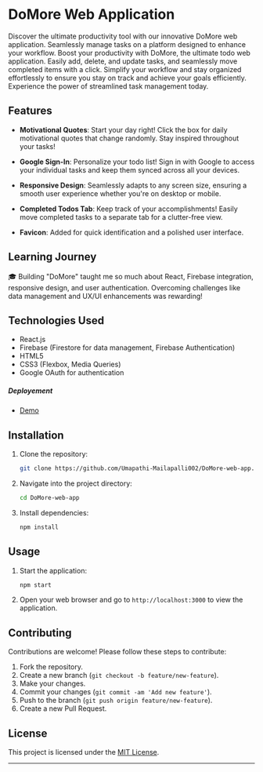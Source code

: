 # DoMore Web Application

Discover the ultimate productivity tool with our innovative DoMore web application. Seamlessly manage tasks on a platform designed to enhance your workflow. Boost your productivity with DoMore, the ultimate todo web application. Easily add, delete, and update tasks, and seamlessly move completed items with a click. Simplify your workflow and stay organized effortlessly to ensure you stay on track and achieve your goals efficiently. Experience the power of streamlined task management today.

## Features

- **Motivational Quotes**: Start your day right! Click the box for daily motivational quotes that change randomly. Stay inspired throughout your tasks!

- **Google Sign-In**: Personalize your todo list! Sign in with Google to access your individual tasks and keep them synced across all your devices.

- **Responsive Design**: Seamlessly adapts to any screen size, ensuring a smooth user experience whether you're on desktop or mobile.

- **Completed Todos Tab**: Keep track of your accomplishments! Easily move completed tasks to a separate tab for a clutter-free view.

- **Favicon**: Added for quick identification and a polished user interface.

## Learning Journey

🎓 Building "DoMore" taught me so much about React, Firebase integration, responsive design, and user authentication. Overcoming challenges like data management and UX/UI enhancements was rewarding!

## Technologies Used

- React.js
- Firebase (Firestore for data management, Firebase Authentication)
- HTML5
- CSS3 (Flexbox, Media Queries)
- Google OAuth for authentication

##### Deployement 
- [Demo](https://d0m0re.netlify.app/)
## Installation

1. Clone the repository:
   ```bash
   git clone https://github.com/Umapathi-Mailapalli002/DoMore-web-app.git
   ```

2. Navigate into the project directory:
   ```bash
   cd DoMore-web-app
   ```

3. Install dependencies:
   ```bash
   npm install
   ```

## Usage

1. Start the application:
   ```bash
   npm start
   ```

2. Open your web browser and go to `http://localhost:3000` to view the application.

## Contributing

Contributions are welcome! Please follow these steps to contribute:

1. Fork the repository.
2. Create a new branch (`git checkout -b feature/new-feature`).
3. Make your changes.
4. Commit your changes (`git commit -am 'Add new feature'`).
5. Push to the branch (`git push origin feature/new-feature`).
6. Create a new Pull Request.

## License

This project is licensed under the [MIT License](LICENSE).

---
